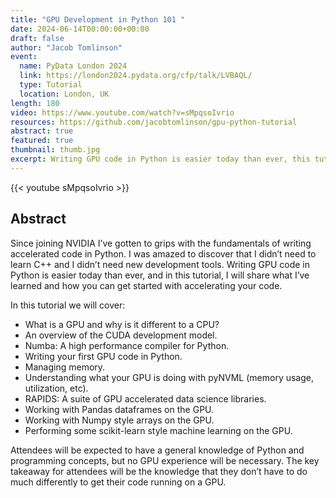 ```yaml
---
title: "GPU Development in Python 101 "
date: 2024-06-14T00:00:00+00:00
draft: false
author: "Jacob Tomlinson"
event:
  name: PyData London 2024
  link: https://london2024.pydata.org/cfp/talk/LVBAQL/
  type: Tutorial
  location: London, UK
length: 180
video: https://www.youtube.com/watch?v=sMpqsoIvrio
resources: https://github.com/jacobtomlinson/gpu-python-tutorial
abstract: true
featured: true
thumbnail: thumb.jpg
excerpt: Writing GPU code in Python is easier today than ever, this tutorial covers how you can get started with accelerating your code.
---
```


{{< youtube sMpqsoIvrio >}}

## Abstract

Since joining NVIDIA I’ve gotten to grips with the fundamentals of writing accelerated code in Python. I was amazed to discover that I didn’t need to learn C++ and I didn’t need new development tools. Writing GPU code in Python is easier today than ever, and in this tutorial, I will share what I’ve learned and how you can get started with accelerating your code.

In this tutorial we will cover:

- What is a GPU and why is it different to a CPU?
- An overview of the CUDA development model.
- Numba: A high performance compiler for Python.
- Writing your first GPU code in Python.
- Managing memory.
- Understanding what your GPU is doing with pyNVML (memory usage, utilization, etc).
- RAPIDS: A suite of GPU accelerated data science libraries.
- Working with Pandas dataframes on the GPU.
- Working with Numpy style arrays on the GPU.
- Performing some scikit-learn style machine learning on the GPU.

Attendees will be expected to have a general knowledge of Python and programming concepts, but no GPU experience will be necessary. The key takeaway for attendees will be the knowledge that they don’t have to do much differently to get their code running on a GPU.
